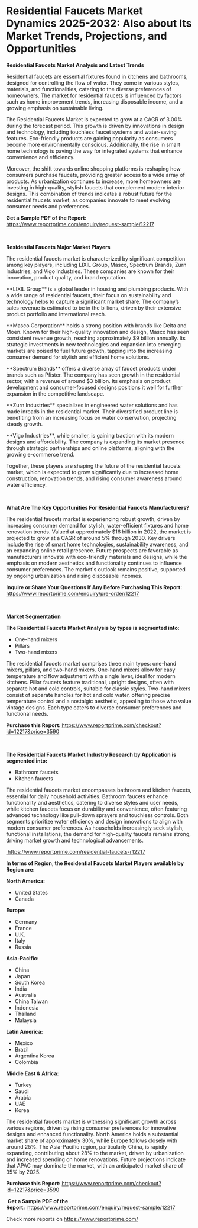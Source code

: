 <p><h1>Residential Faucets Market Dynamics 2025-2032: Also about Its Market Trends, Projections, and Opportunities</h1></p><p><strong>Residential Faucets Market Analysis and Latest Trends</strong></p>
<p><p>Residential faucets are essential fixtures found in kitchens and bathrooms, designed for controlling the flow of water. They come in various styles, materials, and functionalities, catering to the diverse preferences of homeowners. The market for residential faucets is influenced by factors such as home improvement trends, increasing disposable income, and a growing emphasis on sustainable living.</p><p>The Residential Faucets Market is expected to grow at a CAGR of 3.00% during the forecast period. This growth is driven by innovations in design and technology, including touchless faucet systems and water-saving features. Eco-friendly products are gaining popularity as consumers become more environmentally conscious. Additionally, the rise in smart home technology is paving the way for integrated systems that enhance convenience and efficiency.</p><p>Moreover, the shift towards online shopping platforms is reshaping how consumers purchase faucets, providing greater access to a wide array of products. As urbanization continues to increase, more homeowners are investing in high-quality, stylish faucets that complement modern interior designs. This combination of trends indicates a robust future for the residential faucets market, as companies innovate to meet evolving consumer needs and preferences.</p></p>
<p><strong>Get a Sample PDF of the Report:&nbsp;</strong> <a href="https://www.reportprime.com/enquiry/request-sample/12217?utm_campaign=2627&utm_medium=2&utm_source=Github&utm_content=ia&utm_term=18032025&utm_id=residential-faucets">https://www.reportprime.com/enquiry/request-sample/12217</a></p>
<p>&nbsp;</p>
<p><strong>Residential Faucets Major Market Players</strong></p>
<p><p>The residential faucets market is characterized by significant competition among key players, including LIXIL Group, Masco, Spectrum Brands, Zurn Industries, and Vigo Industries. These companies are known for their innovation, product quality, and brand reputation.</p><p>**LIXIL Group** is a global leader in housing and plumbing products. With a wide range of residential faucets, their focus on sustainability and technology helps to capture a significant market share. The company’s sales revenue is estimated to be in the billions, driven by their extensive product portfolio and international reach.</p><p>**Masco Corporation** holds a strong position with brands like Delta and Moen. Known for their high-quality innovation and design, Masco has seen consistent revenue growth, reaching approximately $9 billion annually. Its strategic investments in new technologies and expansion into emerging markets are poised to fuel future growth, tapping into the increasing consumer demand for stylish and efficient home solutions.</p><p>**Spectrum Brands** offers a diverse array of faucet products under brands such as Pfister. The company has seen growth in the residential sector, with a revenue of around $3 billion. Its emphasis on product development and consumer-focused designs positions it well for further expansion in the competitive landscape.</p><p>**Zurn Industries** specializes in engineered water solutions and has made inroads in the residential market. Their diversified product line is benefiting from an increasing focus on water conservation, projecting steady growth.</p><p>**Vigo Industries**, while smaller, is gaining traction with its modern designs and affordability. The company is expanding its market presence through strategic partnerships and online platforms, aligning with the growing e-commerce trend.</p><p>Together, these players are shaping the future of the residential faucets market, which is expected to grow significantly due to increased home construction, renovation trends, and rising consumer awareness around water efficiency.</p></p>
<p>&nbsp;</p>
<p><strong>What Are The Key Opportunities For Residential Faucets Manufacturers?</strong></p>
<p><p>The residential faucets market is experiencing robust growth, driven by increasing consumer demand for stylish, water-efficient fixtures and home renovation trends. Valued at approximately $16 billion in 2022, the market is projected to grow at a CAGR of around 5% through 2030. Key drivers include the rise of smart home technologies, sustainability awareness, and an expanding online retail presence. Future prospects are favorable as manufacturers innovate with eco-friendly materials and designs, while the emphasis on modern aesthetics and functionality continues to influence consumer preferences. The market's outlook remains positive, supported by ongoing urbanization and rising disposable incomes.</p></p>
<p><strong>Inquire or Share Your Questions If Any Before Purchasing This Report:</strong> <a href="https://www.reportprime.com/enquiry/pre-order/12217?utm_campaign=2627&utm_medium=2&utm_source=Github&utm_content=ia&utm_term=18032025&utm_id=residential-faucets">https://www.reportprime.com/enquiry/pre-order/12217</a></p>
<p>&nbsp;</p>
<p><strong>Market Segmentation</strong></p>
<p><strong>The Residential Faucets Market Analysis by types is segmented into:</strong></p>
<p><ul><li>One-hand mixers</li><li>Pillars</li><li>Two-hand mixers</li></ul></p>
<p><p>The residential faucets market comprises three main types: one-hand mixers, pillars, and two-hand mixers. One-hand mixers allow for easy temperature and flow adjustment with a single lever, ideal for modern kitchens. Pillar faucets feature traditional, upright designs, often with separate hot and cold controls, suitable for classic styles. Two-hand mixers consist of separate handles for hot and cold water, offering precise temperature control and a nostalgic aesthetic, appealing to those who value vintage designs. Each type caters to diverse consumer preferences and functional needs.</p></p>
<p><strong>Purchase this Report:&nbsp;</strong><a href="https://www.reportprime.com/checkout?id=12217&price=3590&utm_campaign=2627&utm_medium=2&utm_source=Github&utm_content=ia&utm_term=18032025&utm_id=residential-faucets">https://www.reportprime.com/checkout?id=12217&price=3590</a></p>
<p>&nbsp;</p>
<p><strong>The Residential Faucets Market Industry Research by Application is segmented into:</strong></p>
<p><ul><li>Bathroom faucets</li><li>Kitchen faucets</li></ul></p>
<p><p>The residential faucets market encompasses bathroom and kitchen faucets, essential for daily household activities. Bathroom faucets enhance functionality and aesthetics, catering to diverse styles and user needs, while kitchen faucets focus on durability and convenience, often featuring advanced technology like pull-down sprayers and touchless controls. Both segments prioritize water efficiency and design innovations to align with modern consumer preferences. As households increasingly seek stylish, functional installations, the demand for high-quality faucets remains strong, driving market growth and technological advancements.</p></p>
<p><a href="https://www.reportprime.com/residential-faucets-r12217?utm_campaign=2627&utm_medium=2&utm_source=Github&utm_content=ia&utm_term=18032025&utm_id=residential-faucets">&nbsp;https://www.reportprime.com/residential-faucets-r12217</a></p>
<p><strong>In terms of Region, the Residential Faucets Market Players available by Region are:</strong></p>
<p>
    <p> <strong> North America: </strong>
        <ul>
            <li>United States</li>
            <li>Canada</li>
        </ul>
        </p> 
    <p> <strong> Europe: </strong>
        <ul>
            <li>Germany</li>
            <li>France</li>
            <li>U.K.</li>
            <li>Italy</li>
            <li>Russia</li>
        </ul>
        </p> 
    <p> <strong> Asia-Pacific: </strong>
        <ul>
            <li>China</li>
            <li>Japan</li>
            <li>South Korea</li>
            <li>India</li>
            <li>Australia</li>
            <li>China Taiwan</li>
            <li>Indonesia</li>
            <li>Thailand</li>
            <li>Malaysia</li>
        </ul>
        </p> 
    <p> <strong> Latin America: </strong>
        <ul>
            <li>Mexico</li>
            <li>Brazil</li>
            <li>Argentina Korea</li>
            <li>Colombia</li>
        </ul>
        </p> 
    <p> <strong> Middle East & Africa: </strong>
        <ul>
            <li>Turkey</li>
            <li>Saudi</li>
            <li>Arabia</li>
            <li>UAE</li>
            <li>Korea</li>
        </ul>
    </p>
    </p>
<p><p>The residential faucets market is witnessing significant growth across various regions, driven by rising consumer preferences for innovative designs and enhanced functionality. North America holds a substantial market share of approximately 30%, while Europe follows closely with around 25%. The Asia-Pacific region, particularly China, is rapidly expanding, contributing about 28% to the market, driven by urbanization and increased spending on home renovations. Future projections indicate that APAC may dominate the market, with an anticipated market share of 35% by 2025.</p></p>
<p><strong>Purchase this Report: </strong><a href="https://www.reportprime.com/checkout?id=12217&price=3590&utm_campaign=2627&utm_medium=2&utm_source=Github&utm_content=ia&utm_term=18032025&utm_id=residential-faucets">https://www.reportprime.com/checkout?id=12217&price=3590</a></p>
<p>&nbsp;<strong>Get a Sample PDF of the Report:&nbsp;&nbsp;</strong><a href="https://www.reportprime.com/enquiry/request-sample/12217?utm_campaign=2627&utm_medium=2&utm_source=Github&utm_content=ia&utm_term=18032025&utm_id=residential-faucets">https://www.reportprime.com/enquiry/request-sample/12217</a></p>
<p><strong></strong></p>
<p>Check more reports on <a href="https://www.reportprime.com/?utm_campaign=2627&utm_medium=2&utm_source=Github&utm_content=ia&utm_term=18032025&utm_id=residential-faucets">https://www.reportprime.com/</a></p>